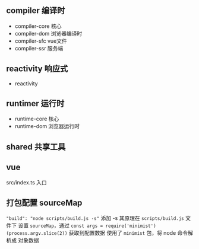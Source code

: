 ## compiler 编译时
- compiler-core 核心
- compiler-dom 浏览器编译时
- compiler-sfc vue文件
- compiler-ssr 服务端

## reactivity 响应式
- reactivity

## runtimer 运行时
- runtime-core 核心
- runtime-dom 浏览器运行时

## shared 共享工具

## vue
src/index.ts 入口

## 打包配置 sourceMap
`"build": "node scripts/build.js -s"` 添加 -s
其原理在 `scripts/build.js` 文件下 设置 `sourceMap`，通过 `const args = require('minimist')(process.argv.slice(2))` 获取到配置数据
使用了 `minimist` 包，将 node 命令解析成 对象数据